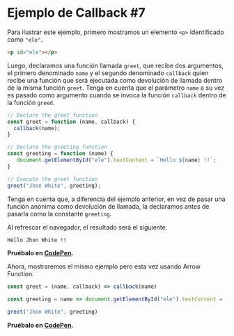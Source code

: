 # Ejemplo de Callback #7

Para ilustrar este ejemplo, primero mostramos un elemento `<p>` identificado como `"ele"`.

```html
<p id="ele"></p>
```

Luego, declaramos una función llamada `greet`, que recibe dos argumentos, el primero denominado `name` y el segundo denominado `callback` quien recibe una función que será ejecutada como devolución de llamada dentro de la misma función `greet`. Tenga en cuenta que el parámetro `name` a su vez es pasado como argumento cuando se invoca la función `callback` dentro de la función `greed`.

```js
// Declare the greet function
const greet = function (name, callback) {
  callback(name);
}

// Declare the greeting function
const greeting = function (name) {     
   document.getElementById("ele").textContent = `Hello ${name} !!`;
}

// Execute the greet function
greet("Jhon White", greeting);
```

Tenga en cuenta que, a diferencia del ejemplo anterior, en vez de pasar una función anónima como devolución de llamada, la declaramos antes de pasarla como la constante `greeting`.

Al refrescar el navegador, el resultado será el siguiente.
```sh
Hello Jhon White !!
```

**Pruébalo en [CodePen](https://codepen.io/ejimenez123/pen/vYGJBXe).**

Ahora, mostraremos el mismo ejemplo pero esta vez usando Arrow Function.

```js
const greet = (name, callback) => callback(name)

const greeting = name => document.getElementById("ele").textContent = `Hello ${name} !!`  

greet("Jhon White", greeting)
```

**Pruébalo en [CodePen](https://codepen.io/ejimenez123/pen/oNxevYZ).**
